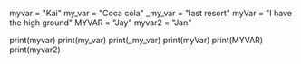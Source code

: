 myvar = "Kai"
my_var = "Coca cola"
_my_var = "last resort"
myVar = "I have the high ground"
MYVAR = "Jay"
myvar2 = "Jan"


print(myvar)
print(my_var)
print(_my_var)
print(myVar)
print(MYVAR)
print(myvar2)
